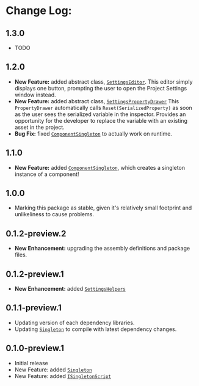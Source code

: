 # Change Log:

## 1.3.0

 - TODO
 
## 1.2.0

- **New Feature:** added abstract class, [`SettingsEditor`](https://github.com/OmiyaGames/omiya-games-global/blob/main/Editor/SettingsEditor.cs).  This editor simply displays one button, prompting the user to open the Project Settings window instead.
- **New Feature:** added abstract class, [`SettingsPropertyDrawer`](https://github.com/OmiyaGames/omiya-games-global/blob/main/Editor/SettingsPropertyDrawer.cs)  This `PropertyDrawer` automatically calls `Reset(SerializedProperty)` as soon as the user sees the serialized variable in the inspector.  Provides an opportunity for the developer to replace the variable with an existing asset in the project.
- **Bug Fix:** fixed [`ComponentSingleton`](https://github.com/OmiyaGames/omiya-games-global/blob/main/Runtime/ComponentSingleton.cs) to actually work on runtime.

## 1.1.0

- **New Feature:** added [`ComponentSingleton`](https://github.com/OmiyaGames/omiya-games-global/blob/main/Runtime/ComponentSingleton.cs), which creates a singleton instance of a component!

## 1.0.0

- Marking this package as stable, given it's relatively small footprint and unlikeliness to cause problems.

## 0.1.2-preview.2

- **New Enhancement:** upgrading the assembly definitions and package files.

## 0.1.2-preview.1

- **New Enhancement:** added [`SettingsHelpers`](https://github.com/OmiyaGames/omiya-games-global/blob/main/Editor/SettingsHelpers.cs)

## 0.1.1-preview.1

- Updating version of each dependency libraries.
- Updating [`Singleton`](https://github.com/OmiyaGames/omiya-games-global/blob/main/Runtime/Singleton.cs) to compile with latest dependency changes.

## 0.1.0-preview.1

- Initial release
- New Feature: added [`Singleton`](https://github.com/OmiyaGames/omiya-games-global/blob/main/Runtime/Singleton.cs)
- New Feature: added [`ISingletonScript`](https://github.com/OmiyaGames/omiya-games-global/blob/main/Runtime/ISingletonScript.cs)
